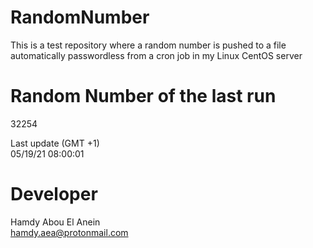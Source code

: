 # RandomNumber    
This is a test repository where a random number is pushed to a file automatically passwordless from a cron job in my Linux CentOS server    
# Random Number of the last run   
32254
      
Last update (GMT +1)    
05/19/21 08:00:01
# Developer    
Hamdy Abou El Anein   
hamdy.aea@protonmail.com
